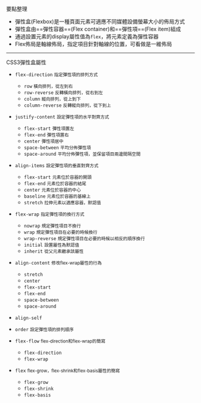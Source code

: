 要點整理
- 彈性盒(Flexbox)是一種頁面元素可適應不同媒體設備螢幕大小的佈局方式
- 彈性盒由==彈性容器==(Flex container)和==彈性項==(Flex item)組成
- 通過設置元素的display屬性值為`flex`，將元素定義為彈性容器
- Flex佈局是軸線佈局，指定項目針對軸線的位置，可看做是一維佈局

---

CSS3彈性盒屬性
- `flex-direction` <small>指定彈性項的排列方式</small>	
	- `row` <small>橫向排列，從左到右</small>
	- `row-reverse` <small>反轉橫向排列，從右到左</small>
	- `column` <small>縱向排列，從上到下</small>
	- `column-reverse` <small>反轉縱向排列，從下到上</small>

- `justify-content` <small>設定彈性項的水平對齊方式</small>	
	- `flex-start` <small>彈性項置左</small>
	- `flex-end` <small>彈性項置右</small>
	- `center` <small>彈性項居中</small>
	- `space-between` <small>平均分佈彈性項</small>
	- `space-around` <small>平均分佈彈性項，並保留項目兩邊間隔空間</small>

- `align-items` <small>設定彈性項的垂直對齊方式</small>	
	- `flex-start` <small>元素位於容器的開頭</small>
	- `flex-end` <small>元素位於容器的結尾</small>
	- `center` <small>元素位於容器的中心</small>
	- `baseline` <small>元素位於容器的基線上</small>
	- `stretch` <small>拉伸元素以適應容器，默認值</small>

- `flex-wrap` <small>指定彈性項的換行方式</small>	
	- `nowrap` <small>規定彈性項目不換行</small>
	- `wrap` <small>規定彈性項目在必要的時候換行</small>
	- `wrap-reverse` <small>規定彈性項目在必要的時候以相反的順序換行</small>
	- `initial` <small>設置屬性為默認值</small>
	- `inherit` <small>從父元素繼承該屬性</small>

- `align-content` <small>修改flex-wrap屬性的行為</small>	
	- `stretch`
	- `center`
	- `flex-start`
	- `flex-end`
	- `space-between`
	- `space-around`

- `align-self`
- `order` <small>設定彈性項的排列順序</small>
- `flex-flow` <small>flex-direction和flex-wrap的簡寫</small>	
	- `flex-direction`
	- `flex-wrap`

- `flex` <small>flex-grow，flex-shrink和flex-basis屬性的簡寫</small>	
	- `flex-grow`
	- `flex-shrink`
	- `flex-basis`